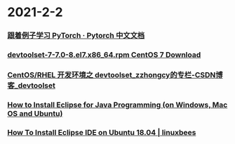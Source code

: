 
# 2021-2-2

### [跟着例子学习 PyTorch · Pytorch 中文文档](https://pytorch.apachecn.org/docs/0.3/pytorch_with_examples.html)

### [devtoolset-7-7.0-8.el7.x86_64.rpm CentOS 7 Download](https://centos.pkgs.org/7/centos-sclo-rh-testing-x86_64/devtoolset-7-7.0-8.el7.x86_64.rpm.html)

### [CentOS/RHEL 开发环境之 devtoolset_zzhongcy的专栏-CSDN博客_devtoolset](https://blog.csdn.net/zzhongcy/article/details/89950976)

### [How to Install Eclipse for Java Programming (on Windows, Mac OS and Ubuntu)](https://www3.ntu.edu.sg/home/ehchua/programming/howto/eclipsejava_howto.html)

### [How To Install Eclipse IDE on Ubuntu 18.04 | linuxbees](https://linuxbees.com/post/how-to-install-eclipse-ide-on-ubuntu-18.04/)